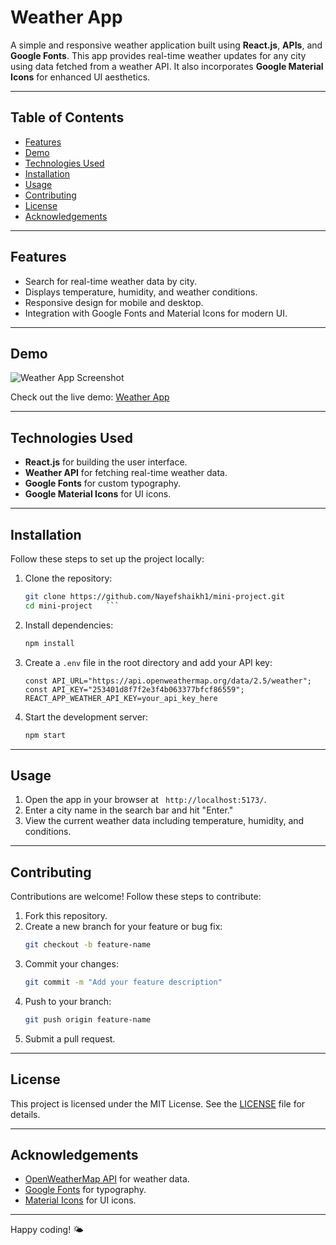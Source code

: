 # Weather App

A simple and responsive weather application built using **React.js**, **APIs**, and **Google Fonts**. This app provides real-time weather updates for any city using data fetched from a weather API. It also incorporates **Google Material Icons** for enhanced UI aesthetics.

---

## Table of Contents
- [Features](#features)
- [Demo](#demo)
- [Technologies Used](#technologies-used)
- [Installation](#installation)
- [Usage](#usage)
- [Contributing](#contributing)
- [License](#license)
- [Acknowledgements](#acknowledgements)

---

## Features
- Search for real-time weather data by city.
- Displays temperature, humidity, and weather conditions.
- Responsive design for mobile and desktop.
- Integration with Google Fonts and Material Icons for modern UI.

---

## Demo

![Weather App Screenshot](https://github.com/user-attachments/assets/42ccb8c9-b8c8-440a-8ebd-d6efd03d37ba)

Check out the live demo: [Weather App](https://your-demo-link.com)

---

## Technologies Used
- **React.js** for building the user interface.
- **Weather API** for fetching real-time weather data.
- **Google Fonts** for custom typography.
- **Google Material Icons** for UI icons.

---

## Installation

Follow these steps to set up the project locally:

1. Clone the repository:
   ```bash
   git clone https://github.com/Nayefshaikh1/mini-project.git
   cd mini-project   ```

2. Install dependencies:
   ```bash
   npm install
   ```

3. Create a `.env` file in the root directory and add your API key:
   ```env
   const API_URL="https://api.openweathermap.org/data/2.5/weather";
   const API_KEY="253401d8f7f2e3f4b063377bfcf86559";
   REACT_APP_WEATHER_API_KEY=your_api_key_here
   ```

4. Start the development server:
   ```bash
   npm start
   ```

---

## Usage

1. Open the app in your browser at ` http://localhost:5173/`.
2. Enter a city name in the search bar and hit "Enter."
3. View the current weather data including temperature, humidity, and conditions.

---

## Contributing

Contributions are welcome! Follow these steps to contribute:

1. Fork this repository.
2. Create a new branch for your feature or bug fix:
   ```bash
   git checkout -b feature-name
   ```
3. Commit your changes:
   ```bash
   git commit -m "Add your feature description"
   ```
4. Push to your branch:
   ```bash
   git push origin feature-name
   ```
5. Submit a pull request.

---

## License

This project is licensed under the MIT License. See the [LICENSE](LICENSE) file for details.

---

## Acknowledgements

- [OpenWeatherMap API](https://openweathermap.org/api) for weather data.
- [Google Fonts](https://fonts.google.com/) for typography.
- [Material Icons](https://fonts.google.com/icons) for UI icons.

---

Happy coding! 🌤️

